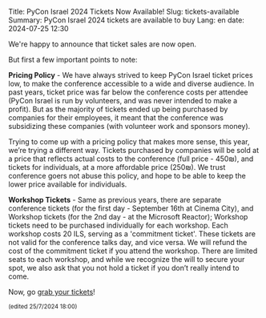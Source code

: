 Title: PyCon Israel 2024 Tickets Now Available!
Slug: tickets-available
Summary: PyCon Israel 2024 tickets are available to buy
Lang: en
date: 2024-07-25 12:30

We're happy to announce that ticket sales are now open.

But first a few important points to note:

**Pricing Policy** - We have always strived to keep PyCon Israel
ticket prices low, to make the conference accessible to a wide and
diverse audience. In past years, ticket price was far below the
conference costs per attendee (PyCon Israel is run by volunteers, and
was never intended to make a profit). But as the majority of
tickets ended up being purchased by companies for their employees, it
meant that the conference was subsidizing these companies (with
volunteer work and sponsors money).

Trying to come up with a pricing policy that makes more sense, this
year, we’re trying a different way. Tickets purchased by companies
will be sold at a price that reflects actual costs to the conference
(full price - 450₪), and tickets for individuals, at a more affordable
price (250₪). We trust conference goers not abuse this policy, and
hope to be able to keep the lower price available for individuals.

**Workshop Tickets** - Same as previous years, there are separate
conference tickets (for the first day - September 16th at Cinema
City), and Workshop tickets (for the 2nd day - at the Microsoft
Reactor); Workshop tickets need to be purchased individually for each
workshop. Each workshop costs 20 ILS, serving as a 'commitment
ticket'. These tickets are not valid for the conference talks day, and
vice versa. We will refund the cost of the commitment ticket if you
attend the workshop. There are limited seats to each workshop, and
while we recognize the will to secure your spot, we also ask that you
not hold a ticket if you don’t really intend to come.

Now, go [grab your tickets](https://ti.to/hamakor/pycon2024)!

<small>(edited 25/7/2024 18:00)</small>
